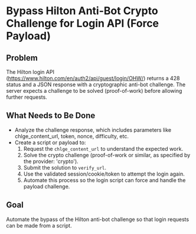 # Bypass Hilton Anti-Bot Crypto Challenge for Login API (Force Payload)

## Problem
The Hilton login API (https://www.hilton.com/en/auth2/api/guest/login/OHW/) returns a 428 status and a JSON response with a cryptographic anti-bot challenge. The server expects a challenge to be solved (proof-of-work) before allowing further requests.

## What Needs to Be Done
- Analyze the challenge response, which includes parameters like chlge_content_url, token, nonce, difficulty, etc.
- Create a script or payload to:
    1. Request the `chlge_content_url` to understand the expected work.
    2. Solve the crypto challenge (proof-of-work or similar, as specified by the provider: 'crypto').
    3. Submit the solution to `verify_url`.
    4. Use the validated session/cookie/token to attempt the login again.
    5. Automate this process so the login script can force and handle the payload challenge.

## Goal
Automate the bypass of the Hilton anti-bot challenge so that login requests can be made from a script.
